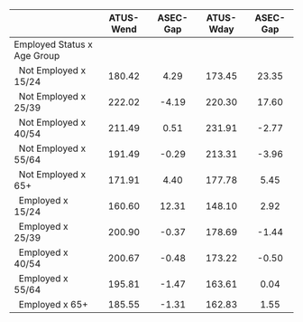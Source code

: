 
|                      |    ATUS-Wend |     ASEC-Gap |    ATUS-Wday |     ASEC-Gap |
| -------------------- | :----------: | :----------: | :----------: | :----------: |
| Employed Status x Age Group |              |              |              |              |
| &nbsp;&nbsp;Not Employed x 15/24 |       180.42 |         4.29 |       173.45 |        23.35 |
| &nbsp;&nbsp;Not Employed x 25/39 |       222.02 |        -4.19 |       220.30 |        17.60 |
| &nbsp;&nbsp;Not Employed x 40/54 |       211.49 |         0.51 |       231.91 |        -2.77 |
| &nbsp;&nbsp;Not Employed x 55/64 |       191.49 |        -0.29 |       213.31 |        -3.96 |
| &nbsp;&nbsp;Not Employed x 65+ |       171.91 |         4.40 |       177.78 |         5.45 |
| &nbsp;&nbsp;Employed x 15/24 |       160.60 |        12.31 |       148.10 |         2.92 |
| &nbsp;&nbsp;Employed x 25/39 |       200.90 |        -0.37 |       178.69 |        -1.44 |
| &nbsp;&nbsp;Employed x 40/54 |       200.67 |        -0.48 |       173.22 |        -0.50 |
| &nbsp;&nbsp;Employed x 55/64 |       195.81 |        -1.47 |       163.61 |         0.04 |
| &nbsp;&nbsp;Employed x 65+ |       185.55 |        -1.31 |       162.83 |         1.55 |

